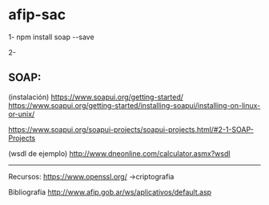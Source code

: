 # afip-sac

1-
npm install soap --save

2-








## SOAP:
(instalación) https://www.soapui.org/getting-started/
              https://www.soapui.org/getting-started/installing-soapui/installing-on-linux-or-unix/
              
              
 https://www.soapui.org/soapui-projects/soapui-projects.html/#2-1-SOAP-Projects
              
 
(wsdl de ejemplo) http://www.dneonline.com/calculator.asmx?wsdl








***
Recursos:
https://www.openssl.org/    ->criptografia



Bibliografia
http://www.afip.gob.ar/ws/aplicativos/default.asp
